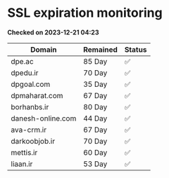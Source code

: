 # SSL expiration monitoring

**Checked on 2023-12-21 04:23**

| Domain | Remained | Status       |
|--------|----------|--------------|
| dpe.ac     | 85 Day   | ✅ |
| dpedu.ir     | 70 Day   | ✅ |
| dpgoal.com     | 35 Day   | ✅ |
| dpmaharat.com     | 67 Day   | ✅ |
| borhanbs.ir     | 80 Day   | ✅ |
| danesh-online.com     | 44 Day   | ✅ |
| ava-crm.ir     | 67 Day   | ✅ |
| darkoobjob.ir     | 70 Day   | ✅ |
| mettis.ir     | 60 Day   | ✅ |
| liaan.ir     | 53 Day   | ✅ |
